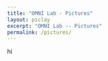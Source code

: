 ```yaml
---
title: "OMNI Lab - Pictures"
layout: piclay
excerpt: "OMNI Lab -- Pictures"
permalink: /pictures/
---
```



hi
